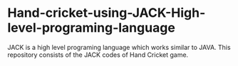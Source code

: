 # Hand-cricket-using-JACK-High-level-programing-language
JACK is a high level programing language which works similar to JAVA. This repository consists of the JACK codes of Hand Cricket game. 
